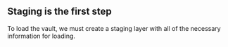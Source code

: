 ## Staging is the first step

To load the vault, we must create a staging layer with all of the necessary information for loading. 